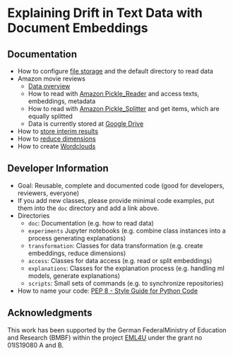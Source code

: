 # Explaining Drift in Text Data with Document Embeddings

## Documentation

- How to configure [file storage](doc/notebooks/file_storage.ipynb) and the default directory to read data
- Amazon movie reviews
    - [Data overview](doc/amazon_movie_reviews.md)
    - How to read with [Amazon Pickle_Reader](doc/notebooks/amazon_pickle_reader.ipynb) and access texts, embeddings, metadata
    - How to read with [Amazon Pickle_Splitter](doc/notebooks/amazon_pickle_splitter.ipynb) and get items, which are equally splitted 
    - Data is currently stored at [Google Drive](https://drive.google.com/drive/folders/1NdfbAkH-YRpHul4uwsIN3_O5T_VQmGY1)
- How to [store interim results](doc/notebooks/interim_storage.ipynb)
- How to [reduce dimensions](doc/notebooks/reduction.ipynb)
- How to create [Wordclouds](doc/notebooks/wordcloud.ipynb)

## Developer Information

- Goal: Reusable, complete and documented code (good for developers, reviewers, everyone)
- If you add new classes, please provide minimal code examples, put them into the `doc` directory and add a link above.
- Directories
    - `doc`: Documentation (e.g. how to read data)
    - `experiments` Jupyter notebooks (e.g. combine class instances into a process generating explanations)
    - `transformation`: Classes for data transformation (e.g. create embeddings, reduce dimensions)
    - `access`: Classes for data access (e.g. read or split embeddings)
    - `explanations`: Classes for the explanation process (e.g. handling ml models, generate explanations)
    - `scripts`: Small sets of commands (e.g. to synchronize repositories)
- How to name your code: [PEP 8 - Style Guide for Python Code](https://www.python.org/dev/peps/pep-0008/#package-and-module-names)

## Acknowledgments

This  work  has  been  supported  by  the  German  FederalMinistry of Education and Research (BMBF) within the project [EML4U](https://eml4u.github.io/) under the grant no 01IS19080 A and B.
